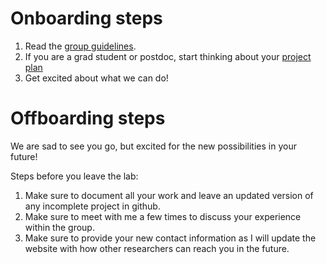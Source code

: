 # Onboarding steps

1. Read the [group guidelines](https://github.com/UWGeoD/group_info/blob/hamptonjesse-patch-1/group-guidelines.md).
2. If you are a grad student or postdoc, start thinking about your [project plan](https://github.com/solislemuslab/lab-dynamics/blob/master/project-plan.md)
3. Get excited about what we can do! 


# Offboarding steps

We are sad to see you go, but excited for the new possibilities in your future!

Steps before you leave the lab:

1. Make sure to document all your work and leave an updated version of any incomplete project in github.
2. Make sure to meet with me a few times to discuss your experience within the group.
3. Make sure to provide your new contact information as I will update the website with how other researchers can reach you in the future. 

